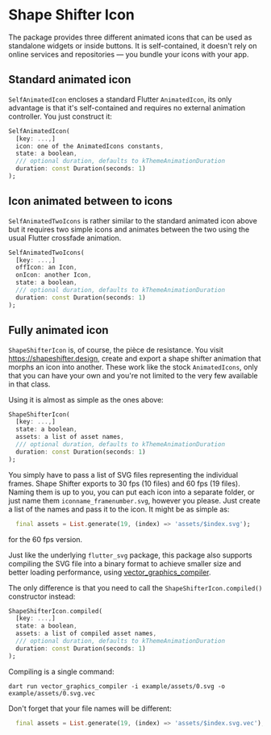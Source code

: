 # Shape Shifter Icon

The package provides three different animated icons that can be used as standalone widgets or inside buttons. It is self-contained, it doesn't rely on online services and repositories — you bundle your icons with your app.

## Standard animated icon

`SelfAnimatedIcon` encloses a standard Flutter `AnimatedIcon`, its only advantage is that it's self-contained and requires no external animation controller. You just construct it:

```dart
SelfAnimatedIcon(
  [key: ...,]
  icon: one of the AnimatedIcons constants,
  state: a boolean,
  /// optional duration, defaults to kThemeAnimationDuration
  duration: const Duration(seconds: 1)
);
```

## Icon animated between to icons

`SelfAnimatedTwoIcons` is rather similar to the standard animated icon above but it requires two simple icons and animates between the two using the usual Flutter crossfade animation.

```dart
SelfAnimatedTwoIcons(
  [key: ...,]
  offIcon: an Icon,
  onIcon: another Icon,
  state: a boolean,
  /// optional duration, defaults to kThemeAnimationDuration
  duration: const Duration(seconds: 1)
);
```

## Fully animated icon

`ShapeShifterIcon` is, of course, the pièce de resistance. You visit https://shapeshifter.design, create and export a shape shifter animation that morphs an icon into another. These work like the stock `AnimatedIcons`, only that you can have your own and you're not limited to the very few available in that class.

Using it is almost as simple as the ones above:

```dart
ShapeShifterIcon(
  [key: ...,]
  state: a boolean,
  assets: a list of asset names,
  /// optional duration, defaults to kThemeAnimationDuration
  duration: const Duration(seconds: 1)
);
```

You simply have to pass a list of SVG files representing the individual frames. Shape Shifter exports to 30 fps (10 files) and 60 fps (19 files). Naming them is up to you, you can put each icon into a separate folder, or just name them `iconname_framenumber.svg`, however you please. Just create a list of the names and pass it to the icon. It might be as simple as:

```dart
  final assets = List.generate(19, (index) => 'assets/$index.svg');
```

for the 60 fps version.

Just like the underlying `flutter_svg` package, this package also supports compiling the SVG file into a binary format to achieve smaller size and better loading performance, using [vector_graphics_compiler](https://pub.dev/packages/vector_graphics_compiler).

The only difference is that you need to call the `ShapeShifterIcon.compiled()` constructor instead:

```dart
ShapeShifterIcon.compiled(
  [key: ...,]
  state: a boolean,
  assets: a list of compiled asset names,
  /// optional duration, defaults to kThemeAnimationDuration
  duration: const Duration(seconds: 1)
);
```

Compiling is a single command:

```
dart run vector_graphics_compiler -i example/assets/0.svg -o example/assets/0.svg.vec
```

Don't forget that your file names will be different:


```dart
  final assets = List.generate(19, (index) => 'assets/$index.svg.vec');
```